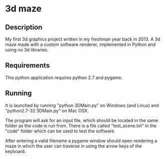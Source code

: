 # 3d maze 
## Description
My first 3d graphics project written in my freshman year back in 2013. A 3d maze made with a custom software renderer, implemented in Python and using no 3d libraries.
## Requirements
This python application requires python 2.7 and pygame. 
## Running
It is launched by running "python 3DMain.py" on Windows (and Linux) and "python2.7-32 3DMain.py" on
Mac OSX. 

The program will ask for an input file, which should be located in the same folder as the code is run from. There is a file called "test_scene.txt" in
the "code" folder which can be used to test the software.

After entering a valid filename a pygame window should open rendering a maze in which the user can traverse in using the arrow keys of the keyboard.
